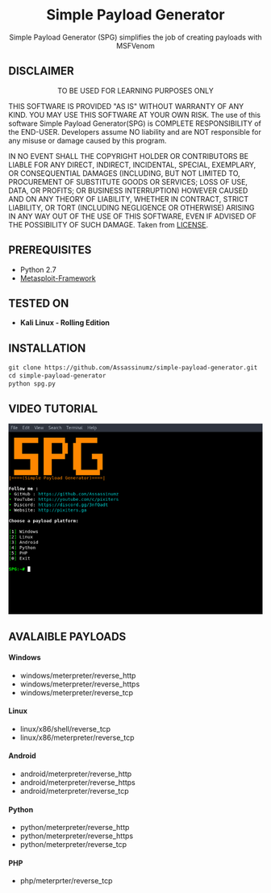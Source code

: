 <h1 align="center">Simple Payload Generator</h1>
<p align="center">
  Simple Payload Generator (SPG) simplifies the job of creating payloads with MSFVenom
</p>

## DISCLAIMER
<p align="center">
  TO BE USED FOR LEARNING PURPOSES ONLY
</p>

THIS SOFTWARE IS PROVIDED "AS IS" WITHOUT WARRANTY OF ANY KIND. YOU MAY USE THIS SOFTWARE AT YOUR OWN RISK. The use of this software Simple Payload Generator(SPG) is COMPLETE RESPONSIBILITY of the END-USER. Developers assume NO liability and are NOT responsible for any misuse or damage caused by this program.

IN NO EVENT SHALL THE COPYRIGHT HOLDER OR CONTRIBUTORS BE LIABLE
FOR ANY DIRECT, INDIRECT, INCIDENTAL, SPECIAL, EXEMPLARY, OR CONSEQUENTIAL
DAMAGES (INCLUDING, BUT NOT LIMITED TO, PROCUREMENT OF SUBSTITUTE GOODS OR
SERVICES; LOSS OF USE, DATA, OR PROFITS; OR BUSINESS INTERRUPTION) HOWEVER
CAUSED AND ON ANY THEORY OF LIABILITY, WHETHER IN CONTRACT, STRICT LIABILITY,
OR TORT (INCLUDING NEGLIGENCE OR OTHERWISE) ARISING IN ANY WAY OUT OF THE USE
OF THIS SOFTWARE, EVEN IF ADVISED OF THE POSSIBILITY OF SUCH DAMAGE. Taken from [LICENSE](LICENSE).

## PREREQUISITES
* Python 2.7
* [Metasploit-Framework](https://github.com/rapid7/metasploit-framework)

## TESTED ON
* **Kali Linux - Rolling Edition**

## INSTALLATION
```
git clone https://github.com/Assassinumz/simple-payload-generator.git
cd simple-payload-generator
python spg.py
```

## VIDEO TUTORIAL
<div align="center">
    <a href="https://youtu.be/xPR_Wyb-Dnk"><img src="screenshot.png"</img></a>
</div>

## AVALAIBLE PAYLOADS

#### Windows
* windows/meterpreter/reverse_http
* windows/meterpreter/reverse_https
* windows/meterpreter/reverse_tcp

#### Linux
* linux/x86/shell/reverse_tcp
* linux/x86/meterpreter/reverse_tcp

#### Android
* android/meterpreter/reverse_http
* android/meterpreter/reverse_https
* android/meterpreter/reverse_tcp

#### Python
* python/meterpreter/reverse_http
* python/meterpreter/reverse_https
* python/meterpreter/reverse_tcp

#### PHP
* php/meterprter/reverse_tcp
